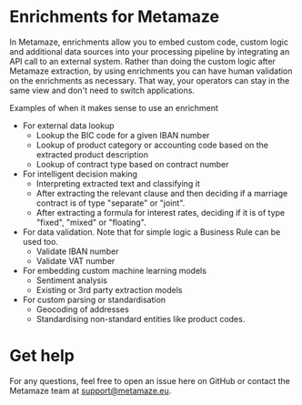 # Enrichments for Metamaze

In Metamaze, enrichments allow you to embed custom code, custom logic and additional data sources into your processing pipeline by integrating an API call to an external system. Rather than doing the custom logic after Metamaze extraction, by using enrichments you can have human validation on the enrichments as necessary. That way, your operators can stay in the same view and don't need to switch applications. 

Examples of when it makes sense to use an enrichment
* For external data lookup
  * Lookup the BIC code for a given IBAN number
  * Lookup of product category or accounting code based on the extracted product description
  * Lookup of contract type based on contract number
* For intelligent decision making
  * Interpreting extracted text and classifying it
  * After extracting the relevant clause and then deciding if a marriage contract is of type "separate" or "joint". 
  * After extracting a formula for interest rates, deciding if it is of type "fixed", "mixed" or "floating".
* For data validation. Note that for simple logic a Business Rule can be used too. 
  * Validate IBAN number
  * Validate VAT number
* For embedding custom machine learning models
  * Sentiment analysis
  * Existing or 3rd party extraction models
* For custom parsing or standardisation 
  * Geocoding of addresses
  * Standardising non-standard entities like product codes.

# Get help
For any questions, feel free to open an issue here on GitHub or contact the Metamaze team at support@metamaze.eu.
